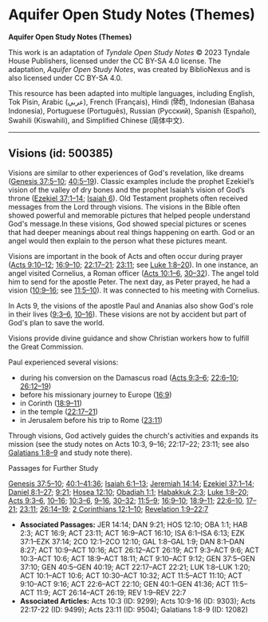 # Aquifer Open Study Notes (Themes)

**Aquifer Open Study Notes (Themes)**

This work is an adaptation of *Tyndale Open Study Notes* © 2023 Tyndale House Publishers, licensed under the CC BY\-SA 4\.0 license. The adaptation, *Aquifer Open Study Notes*, was created by BiblioNexus and is also licensed under CC BY\-SA 4\.0\.

This resource has been adapted into multiple languages, including English, Tok Pisin, Arabic (عربي), French (Français), Hindi (हिंदी), Indonesian (Bahasa Indonesia), Portuguese (Português), Russian (Русский), Spanish (Español), Swahili (Kiswahili), and Simplified Chinese (简体中文).



--------------------------------

## Visions (id: 500385)

Visions are similar to other experiences of God's revelation, like dreams ([Genesis 37:5–10](https://ref.ly/Gen37:5-Gen37:10); [40:5–19](https://ref.ly/Gen40:5-Gen40:19)). Classic examples include the prophet Ezekiel’s vision of the valley of dry bones and the prophet Isaiah’s vision of God’s throne ([Ezekiel 37:1–14](https://ref.ly/Ezek37:1-Ezek37:14); [Isaiah 6](https://ref.ly/Isa6:1-Isa6:13)). Old Testament prophets often received messages from the Lord through visions. The visions in the Bible often showed powerful and memorable pictures that helped people understand God's message.In these visions, God showed special pictures or scenes that had deeper meanings about real things happening on earth. God or an angel would then explain to the person what these pictures meant.

Visions are important in the book of Acts and often occur during prayer ([Acts 9:10–12](https://ref.ly/Acts9:10-Acts9:12); [16:9–10](https://ref.ly/Acts16:9); [22:17–21](https://ref.ly/Acts22:17-Acts22:21); [23:11](https://ref.ly/Acts23:11); see [Luke 1:8–20](https://ref.ly/Luke1:8-Luke1:20)). In one instance, an angel visited Cornelius, a Roman officer ([Acts 10:1–6](https://ref.ly/Acts10:1-Acts10:6), [30–32](https://ref.ly/Acts10:30-Acts10:32)). The angel told him to send for the apostle Peter. The next day, as Peter prayed, he had a vision ([10:9–16](https://ref.ly/Acts10:9-Acts10:16); see [11:5–10](https://ref.ly/Acts11:5-Acts11:10)). It was connected to his meeting with Cornelius. 

In Acts 9, the visions of the apostle Paul and Ananias also show God's role in their lives ([9:3–6](https://ref.ly/Acts9:3-Acts9:6), [10–16](https://ref.ly/Acts9:10-Acts9:16)). These visions are not by accident but part of God's plan to save the world.

Visions provide divine guidance and show Christian workers how to fulfill the Great Commission. 

Paul experienced several visions: 

* during his conversion on the Damascus road ([Acts 9:3–6](https://ref.ly/Acts9:3-Acts9:6); [22:6–10](https://ref.ly/Acts22:6-Acts22:10); [26:12–19](https://ref.ly/Acts26:12-Acts26:19))
* before his missionary journey to Europe ([16:9](https://ref.ly/Acts16:9))
* in Corinth ([18:9–11](https://ref.ly/Acts18:9-Acts18:11))
* in the temple ([22:17–21](https://ref.ly/Acts22:17-Acts22:21))
* in Jerusalem before his trip to Rome ([23:11](https://ref.ly/Acts23:11))

Through visions, God actively guides the church's activities and expands its mission (see the study notes on Acts 10:3, 9–16; 22:17–22; 23:11; see also [Galatians 1:8–9](https://ref.ly/Gal1:8-Gal1:9) and study note there).

Passages for Further Study

[Genesis 37:5–10](https://ref.ly/Gen37:5-Gen37:10); [40:1–41:36](https://ref.ly/Gen40:1-Gen41:36); [Isaiah 6:1–13](https://ref.ly/Isa6:1-Isa6:13); [Jeremiah 14:14](https://ref.ly/Jer14:14); [Ezekiel 37:1–14](https://ref.ly/Ezek37:1-Ezek37:14); [Daniel 8:1–27](https://ref.ly/Dan8:1-Dan8:27); [9:21](https://ref.ly/Dan9:21); [Hosea 12:10](https://ref.ly/Hos12:10); [Obadiah 1:1](https://ref.ly/Obad1:1); [Habakkuk 2:3](https://ref.ly/Hab2:3); [Luke 1:8–20](https://ref.ly/Luke1:8-Luke1:20); [Acts 9:3–6](https://ref.ly/Acts9:3-Acts9:6), [10–16](https://ref.ly/Acts9:10-Acts9:16); [10:3–6](https://ref.ly/Acts10:3-Acts10:6), [9–16](https://ref.ly/Acts10:9-Acts10:16), [30–32](https://ref.ly/Acts10:30-Acts10:32); [11:5–9](https://ref.ly/Acts11:5-Acts11:9); [16:9–10](https://ref.ly/Acts16:9-Acts16:10); [18:9–11](https://ref.ly/Acts18:9-Acts18:11); [22:6–10](https://ref.ly/Acts22:6-Acts22:10), [17–21](https://ref.ly/Acts22:17-Acts22:21); [23:11](https://ref.ly/Acts23:11); [26:14–19](https://ref.ly/Acts26:14-Acts26:19); [2 Corinthians 12:1–10](https://ref.ly/2Cor12:1-2Cor12:10); [Revelation 1:9–22:7](https://ref.ly/Rev1:9-Rev22:7)

* **Associated Passages:** JER 14:14; DAN 9:21; HOS 12:10; OBA 1:1; HAB 2:3; ACT 16:9; ACT 23:11; ACT 16:9–ACT 16:10; ISA 6:1–ISA 6:13; EZK 37:1–EZK 37:14; 2CO 12:1–2CO 12:10; GAL 1:8–GAL 1:9; DAN 8:1–DAN 8:27; ACT 10:9–ACT 10:16; ACT 26:12–ACT 26:19; ACT 9:3–ACT 9:6; ACT 10:3–ACT 10:6; ACT 18:9–ACT 18:11; ACT 9:10–ACT 9:12; GEN 37:5–GEN 37:10; GEN 40:5–GEN 40:19; ACT 22:17–ACT 22:21; LUK 1:8–LUK 1:20; ACT 10:1–ACT 10:6; ACT 10:30–ACT 10:32; ACT 11:5–ACT 11:10; ACT 9:10–ACT 9:16; ACT 22:6–ACT 22:10; GEN 40:1–GEN 41:36; ACT 11:5–ACT 11:9; ACT 26:14–ACT 26:19; REV 1:9–REV 22:7
* **Associated Articles:** Acts 10:3 (ID: 9299); Acts 10:9-16 (ID: 9303); Acts 22:17-22 (ID: 9499); Acts 23:11 (ID: 9504); Galatians 1:8-9 (ID: 12082)

